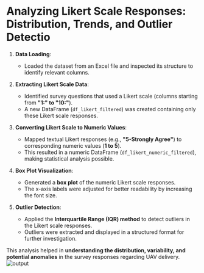 # Analyzing Likert Scale Responses: Distribution, Trends, and Outlier Detectio

1. **Data Loading**:  
   - Loaded the dataset from an Excel file and inspected its structure to identify relevant columns.

2. **Extracting Likert Scale Data**:  
   - Identified survey questions that used a Likert scale (columns starting from **"1:" to "10:"**).  
   - A new DataFrame (`df_likert_filtered`) was created containing only these Likert scale responses.

3. **Converting Likert Scale to Numeric Values**:  
   - Mapped textual Likert responses (e.g., **"5-Strongly Agree"**) to corresponding numeric values (**1 to 5**).  
   - This resulted in a numeric DataFrame (`df_likert_numeric_filtered`), making statistical analysis possible.

4. **Box Plot Visualization**:  
   - Generated a **box plot** of the numeric Likert scale responses.  
   - The x-axis labels were adjusted for better readability by increasing the font size.

5. **Outlier Detection**:  
   - Applied the **Interquartile Range (IQR) method** to detect outliers in the Likert scale responses.  
   - Outliers were extracted and displayed in a structured format for further investigation.

This analysis helped in **understanding the distribution, variability, and potential anomalies** in the survey responses regarding UAV delivery. 
![output](https://github.com/user-attachments/assets/2a2f926b-4c1c-4350-a55f-976a12337f2e)
